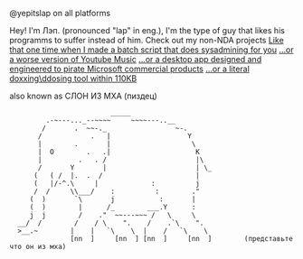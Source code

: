 @yepitslap on all platforms

Hey! I'm Лэп. (pronounced "lap" in eng.), I'm the type of guy that likes his programms to suffer instead of him.
Check out my non-NDA projects
[Like that one time when I made a batch script that does sysadmining for you](https://github.com/lap-does-things/-) 
[...or a worse version of Youtube Music](https://github.com/lap-does-things/Pluto)
[...or a desktop app designed and engineered to pirate Microsoft commercial products](https://github.com/lap-does-things/Windows-Manager)
[...or a literal doxxing\ddosing tool within 110KB](https://github.com/lap-does-things/Nebula)


also known as СЛОН ИЗ МХА (пиздец)
     
```
                         _____
         .-~---..._--~~~~     ~~~~---..__
        /       .  ~~-._                 ~-.
       /            .   |                   Y
       |        .       |                    \
       |  O        .   .|                     K
       |         .   . /                      |\
       /       Y       |                      | \_
      (   ( /  |.  .  /                       |  
      (   |/-^.\     |             :          j  
      /  /     \\___/    :          :        ."  
     (  )       `\       j           :       |    
     (  )        |      /_        ___.Y      :    
     j  j        /    ."  ~~---~~~ /   \     \       
  __/  /        /    / \    ".    /    .`\    ".        
  >__.~        |    |   `\    \  |    /   `\    \      
               [nn  ]     [nn  ] [nn  ]     [nn  ]        (представьте что он из мха)

```
